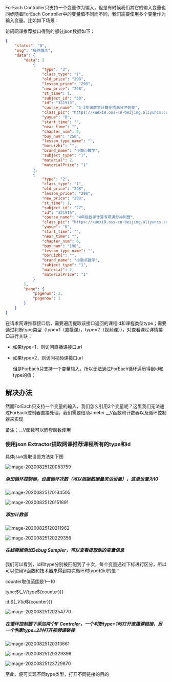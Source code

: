 ForEach Controller只支持一个变量作为输入，但是有时候我们其它的输入变量也同步随着ForEach Controller中的变量值不同而不同，我们需要使用多个变量作为输入变量。比如如下场景：

访问网课推荐接口得到的部分json数据如下：

```json
{
    "status": "0",
    "msg": "操作成功",
    "data": {
        "data": [
            {
                "type": "2",
                "class_type": "1",
                "old_price": "298",
                "lesson_price": "298",
                "new_price": "298",
                "st_time": 1,
                "subject_id": "58",
                "id": "321913",
                "course_name": "1-2年级数学计算专项满分冲刺营",
                "class_pic": "https://xuexi8.oss-cn-beijing.aliyuncs.com/lilclpic/lilclpic_1593159188130.png?x-oss-process=style/thumb4",
                "yuyue": "0",
                "start_time": "",
                "near_time": "",
                "chapter_num": 9,
                "buy_num": "250",
                "lesson_type_name": "",
                "boruizhi": "",
                "brand_name": "小数点数学",
                "subject_type": "1",
                "material": 2,
                "materialPrice": "1"
            },
            {
                "type": "2",
                "class_type": "1",
                "old_price": "298",
                "lesson_price": "298",
                "new_price": "298",
                "st_time": 1,
                "subject_id": "27",
                "id": "321915",
                "course_name": "4年级数学计算专项满分冲刺营",
                "class_pic": "https://xuexi8.oss-cn-beijing.aliyuncs.com/lilclpic/lilclpic_1593159397174.png?x-oss-process=style/thumb4",
                "yuyue": "0",
                "start_time": "",
                "near_time": "",
                "chapter_num": 6,
                "buy_num": "196",
                "lesson_type_name": "",
                "boruizhi": "",
                "brand_name": "小数点数学",
                "subject_type": "1",
                "material": 2,
                "materialPrice": "1"
            }
        ],
        "page": {
            "pagenum": 2,
            "pagenow": 1
        }
    }
}
```

在请求网课推荐接口后，需要遍历提取该接口返回的课程id和课程类型type；需要通过判断type类型（type=1（直播课），type=2（视频课）），对查看课程详情接口进行关联；

- 如果type=1，则访问直播课接口url

- 如果type=2，则访问视频课接口url

  但是ForEach只支持一个变量输入，所以无法通过ForEach循环遍历得到id和type的值；

## **解决办法**

然而ForEach只支持一个变量的输入，我们怎么引用2个变量呢？这里我们无法通过ForEach控制器直接处理，我们需要借助Jmeter __V函数和计数器以及循环控制器来实现

备注：__V函数可以嵌套函数使用

### 使用json Extractor提取网课推荐课程所有的type和id

具体json提取设置方法如下图

![image-20200825120053759](Jmeter逻辑控制器之如何使用多个变量作为输入/image-20200825120053759.png)

##### 添加循环控制器，设置循环次数（可以根据数据量灵活设置），这里设置为10

![image-20200825120134505](Jmeter逻辑控制器之如何使用多个变量作为输入/image-20200825120134505.png)

![image-20200825120151891](Jmeter逻辑控制器之如何使用多个变量作为输入/image-20200825120151891.png)

##### 添加计数器

![image-20200825120211962](Jmeter逻辑控制器之如何使用多个变量作为输入/image-20200825120211962.png)

![image-20200825120229356](Jmeter逻辑控制器之如何使用多个变量作为输入/image-20200825120229356.png)

##### 在线程组添加Debug Sampler，可以查看提取到的变量信息

我们可以看到，id和type分别被匹配到了十次，每个变量通过下标进行区分，所以可以使用V函数和技术器来得到每次循环时type和id的值：

counter取值范围是1—10

type:${_*V(type*${counter})}

id:${_*V(id*${counter})}

![image-20200825120254770](Jmeter逻辑控制器之如何使用多个变量作为输入/image-20200825120254770.png)

##### 在循环控制器下添加两个IF Controler，一个判断type=1时打开直播课链接，另一个判断type=2时打开视频课链接

![image-20200825120313661](Jmeter逻辑控制器之如何使用多个变量作为输入/image-20200825120313661.png)

![image-20200825120329398](Jmeter逻辑控制器之如何使用多个变量作为输入/image-20200825120329398.png)

![image-20200825123729870](Jmeter逻辑控制器之如何使用多个变量作为输入/image-20200825123729870.png)

至此，便可实现不同type类型，打开不同链接的目的